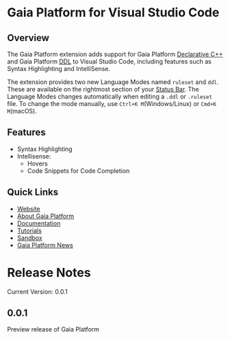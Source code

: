 # Gaia Platform for Visual Studio Code

## Overview

The Gaia Platform extension adds support for Gaia Platform [Declarative C++](https://gaia-platform.github.io/gaia-platform-docs.io/articles/reference/declarative-extentions.html) and Gaia Platform [DDL](https://gaia-platform.github.io/gaia-platform-docs.io/articles/reference/ddl-gaia.html) to Visual Studio Code, including features such as Syntax Highlighting and IntelliSense.

The extension provides two new Language Modes named `ruleset` and `ddl`. These are available on the rightmost section of your [Status Bar](https://code.visualstudio.com/docs/getstarted/userinterface). The Language Modes changes automatically when editing a `.ddl` or `.ruleset` file. To change the mode manually, use `Ctrl+K M`(Windows/Linux) or `Cmd+K M`(macOS).

## Features

- Syntax Highlighting
- Intellisense:
    - Hovers
    - Code Snippets for Code Completion

## Quick Links

- [Website](https://www.gaiaplatform.io/)
- [About Gaia Platform](https://gaia-platform.github.io/gaia-platform-docs.io/index.html)
- [Documentation](https://gaia-platform.github.io/gaia-platform-docs.io/articles/getting-started-with-gaia.html)
- [Tutorials](https://gaia-platform.github.io/gaia-platform-docs.io/)
- [Sandbox](https://sandbox.gaiaplatform.io/)
- [Gaia Platform News](https://www.gaiaplatform.io/resources/gaia-platform-for-autonomous-indy)

# Release Notes

Current Version: 0.0.1

## 0.0.1

Preview release of Gaia Platform

